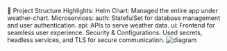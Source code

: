 🔧 Project Structure Highlights:
  Helm Chart: Managed the entire app under weather-chart.
  Microservices:
    auth: StatefulSet for database management and user authentication.
    api: APIs to serve weather data.
    ui: Frontend for seamless user experience.
  Security & Configurations: Used secrets, headless services, and TLS for secure communication.
![diagram](https://github.com/user-attachments/assets/c0933f9f-a518-433a-ab4b-a8f289bb0444)
